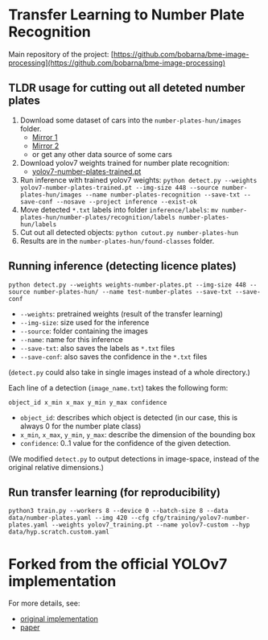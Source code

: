 # Transfer Learning to Number Plate Recognition
Main repository of the project: 
[https://github.com/bobarna/bme-image-processing](https://github.com/bobarna/bme-image-processing)

## TLDR usage for cutting out all deteted number plates
1. Download some dataset of cars into the `number-plates-hun/images` folder.
    - [Mirror 1](https://barnabasborcsok.com/number-plates-hun.zip)
    - [Mirror 2](https://drive.google.com/file/d/1Hgds3pXZP2sX2EB0GeYWaFLiA96h4JlW/view?usp=share_link)
    - or get any other data source of some cars
2. Download yolov7 weights trained for number plate recognition:
    -  [yolov7-number-plates-trained.pt](https://github.com/bobarna/yolov7-number-plates/releases/download/Trained%2BData/yolov7-number-plates-trained.pt)
3. Run inference with trained yolov7 weights:
``
python detect.py --weights yolov7-number-plates-trained.pt --img-size 448 --source number-plates-hun/images --name number-plates-recognition --save-txt --save-conf --nosave --project inference --exist-ok
``
4. Move detected `*.txt` labels into folder `inference/labels`:
``mv number-plates-hun/number-plates/recognition/labels
number-plates-hun/labels``
5. Cut out all detected objects:
``python cutout.py number-plates-hun``
6. Results are in the `number-plates-hun/found-classes` folder.

## Running inference (detecting licence plates)
```
python detect.py --weights weights-number-plates.pt --img-size 448 --source number-plates-hun/ --name test-number-plates --save-txt --save-conf
```

- `--weights`: pretrained weights (result of the transfer learning)
- `--img-size`: size used for the inference
- `--source`: folder containing the images
- `--name`: name for this inference
- `--save-txt`: also saves the labels as `*.txt` files 
- `--save-conf`: also saves the confidence in the `*.txt` files

(`detect.py` could also take in single images instead of a whole directory.)

Each line of a detection (`image_name.txt`) takes the following form:

```
object_id x_min x_max y_min y_max confidence
```

- `object_id`: describes which object is detected (in our case, this is always
0 for the number plate class)
- `x_min`, `x_max`, `y_min`, `y_max`: describe the dimension of the bounding box
- `confidence`: 0..1 value for the confidence of the given detection.

(We modified `detect.py` to output detections in image-space, instead of the
original relative dimensions.)

## Run transfer learning (for reproducibility)
```
python3 train.py --workers 8 --device 0 --batch-size 8 --data data/number-plates.yaml --img 420 --cfg cfg/training/yolov7-number-plates.yaml --weights yolov7_training.pt --name yolov7-custom --hyp data/hyp.scratch.custom.yaml
```

# Forked from the official YOLOv7 implementation
For more details, see: 
- [original implementation](https://github.com/WongKinYiu/yolov7) 
- [paper](https://arxiv.org/abs/2207.02696)

